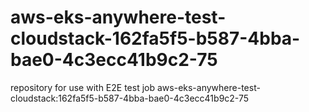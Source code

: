 # aws-eks-anywhere-test-cloudstack-162fa5f5-b587-4bba-bae0-4c3ecc41b9c2-75
repository for use with E2E test job aws-eks-anywhere-test-cloudstack:162fa5f5-b587-4bba-bae0-4c3ecc41b9c2-75
